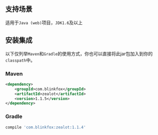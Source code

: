 ## 支持场景

适用于`Java (web)`项目，`JDK1.6`及以上

## 安装集成

以下仅列举`Maven`和`Gradle`的使用方式，你也可以直接将此jar包加入到你的`classpath`中。

### Maven

```xml
<dependency>
    <groupId>com.blinkfox</groupId>
    <artifactId>zealot</artifactId>
    <version>1.1.5</version>
</dependency>
```

### Gradle

```bash
compile 'com.blinkfox:zealot:1.1.4'
```
